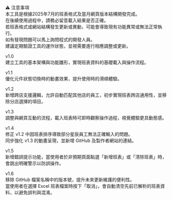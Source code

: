 ⚠ 注意事項  
本工具是根據2025年7月的班表格式及當月網頁版本結構開發完成。  
在後續使用過程中，請務必留意載入結果是否正確。  
若班表格式或網站結構發生更新或異動，可能會導致現有功能異常或無法正常執行。  
如有發現問題可以馬上詢問程式的開發人員。  
建議定期驗證工具的運作狀態，並視需要進行相應調整或更新。  

v1.0  
建立工具的基本架構與功能雛形，實現班表資料的基礎載入與操作流程。  
  
v1.1  
優化元件狀態切換時的動畫效果，提升使用時的滑順體驗。  
  
v1.2  
新增跨店支援邏輯，允許自動匹配其他店的員工，初步實現班表跨店通用性，並移除分店選擇的項目。  
  
v1.3  
調整與網頁互動的流程，載入班表時可即時觀察操作過程，視覺體驗更具動態感。  
  
v1.4  
修正 v1.2 中因班表排序導致部分星辰員工無法正確輸入的問題。  
同步強化 v1.3 的動畫呈現，並新增 GitHub 及製作者網站的連結。  
  
v1.5  
新增錯誤提示功能，當使用者於非預期頁面點選「新增班表」或「清除班表」時，會跳出明確警示以防誤操作。  

v1.6  
移除 GitHub 檔案名稱中的版本號，提升未來更新維護的便利性。  
當使用者在選擇 Excel 班表檔案時按下「取消」，會自動清空先前已解析的班表資料，以避免誤判與混淆。  
